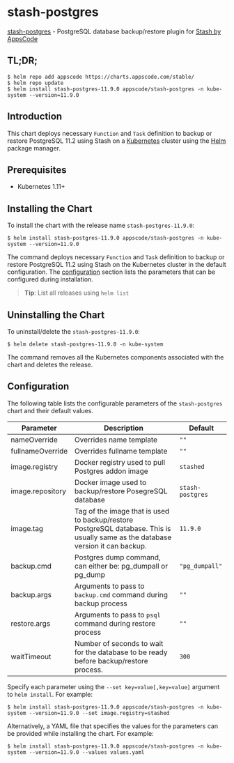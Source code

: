 # stash-postgres

[stash-postgres](https://github.com/stashed/postgres) - PostgreSQL database backup/restore plugin for [Stash by AppsCode](https://stash.run)

## TL;DR;

```console
$ helm repo add appscode https://charts.appscode.com/stable/
$ helm repo update
$ helm install stash-postgres-11.9.0 appscode/stash-postgres -n kube-system --version=11.9.0
```

## Introduction

This chart deploys necessary `Function` and `Task` definition to backup or restore PostgreSQL 11.2 using Stash on a [Kubernetes](http://kubernetes.io) cluster using the [Helm](https://helm.sh) package manager.

## Prerequisites

- Kubernetes 1.11+

## Installing the Chart

To install the chart with the release name `stash-postgres-11.9.0`:

```console
$ helm install stash-postgres-11.9.0 appscode/stash-postgres -n kube-system --version=11.9.0
```

The command deploys necessary `Function` and `Task` definition to backup or restore PostgreSQL 11.2 using Stash on the Kubernetes cluster in the default configuration. The [configuration](#configuration) section lists the parameters that can be configured during installation.

> **Tip**: List all releases using `helm list`

## Uninstalling the Chart

To uninstall/delete the `stash-postgres-11.9.0`:

```console
$ helm delete stash-postgres-11.9.0 -n kube-system
```

The command removes all the Kubernetes components associated with the chart and deletes the release.

## Configuration

The following table lists the configurable parameters of the `stash-postgres` chart and their default values.

|    Parameter     |                                                           Description                                                            |     Default      |
|------------------|----------------------------------------------------------------------------------------------------------------------------------|------------------|
| nameOverride     | Overrides name template                                                                                                          | `""`             |
| fullnameOverride | Overrides fullname template                                                                                                      | `""`             |
| image.registry   | Docker registry used to pull Postgres addon image                                                                                | `stashed`        |
| image.repository | Docker image used to backup/restore PosegreSQL database                                                                          | `stash-postgres` |
| image.tag        | Tag of the image that is used to backup/restore PostgreSQL database. This is usually same as the database version it can backup. | `11.9.0`         |
| backup.cmd       | Postgres dump command, can either be: pg_dumpall  or pg_dump                                                                     | `"pg_dumpall"`   |
| backup.args      | Arguments to pass to `backup.cmd` command during backup process                                                                  | `""`             |
| restore.args     | Arguments to pass to `psql` command during restore process                                                                       | `""`             |
| waitTimeout      | Number of seconds to wait for the database to be ready before backup/restore process.                                            | `300`            |


Specify each parameter using the `--set key=value[,key=value]` argument to `helm install`. For example:

```console
$ helm install stash-postgres-11.9.0 appscode/stash-postgres -n kube-system --version=11.9.0 --set image.registry=stashed
```

Alternatively, a YAML file that specifies the values for the parameters can be provided while
installing the chart. For example:

```console
$ helm install stash-postgres-11.9.0 appscode/stash-postgres -n kube-system --version=11.9.0 --values values.yaml
```
